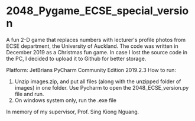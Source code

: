 # 2048_Pygame_ECSE_special_version

A fun 2-D game that replaces numbers with lecturer's profile photos from ECSE department, the University of Auckland.
The code was written in December 2019 as a Christmas fun game. In case I lost the source code in the PC, I decided to upload it to Github for better storage.

Platform: JetBrians PyCharm Community Edition 2019.2.3
How to run: 
  1. Unzip images.zip, and put all files (along with the unzipped folder of images) in one folder. Use Pycharm to open the 2048_ECSE_version.py file and run.
  2. On windows system only, run the .exe file

In memory of my supervisor, Prof. Sing Kiong Nguang.
